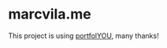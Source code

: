 # marcvila.me

This project is using [portfolYOU](https://github.com/YoussefRaafatNasry/portfolYOU), many thanks!